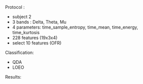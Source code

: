 Protocol :
- subject 2
- 3 bands : Delta, Theta, Mu
- 4 parameters: time_sample_entropy, time_mean, time_energy, time_kurtosis
- 228 features (19x3x4)
- select 10 features (OFR)

Classification:
- QDA
- LOEO

Results:


